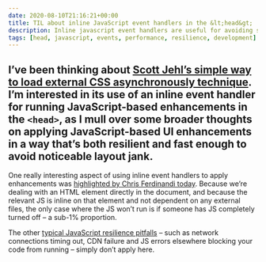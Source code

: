```yaml
---
date: 2020-08-10T21:16:21+00:00
title: TIL about inline JavaScript event handlers in the &lt;head&gt;
description: Inline javascript event handlers are useful for avoiding some typical JavaScript resilience pitfalls 
tags: [head, javascript, events, performance, resilience, development]
---
```

I’ve been thinking about [Scott Jehl’s simple way to load external CSS asynchronously technique](https://fuzzylogic.me/posts/2020-08-08-simplest-way-to-load-css-async/). I’m interested in its use of an inline event handler for running JavaScript-based enhancements in the `<head>`, as I mull over some broader thoughts on applying JavaScript-based UI enhancements in a way that’s both resilient and fast enough to avoid noticeable layout jank.
---
One really interesting aspect of using inline event handlers to apply enhancements was [highlighted by Chris Ferdinandi today](https://gomakethings.com/progressive-enhancement-graceful-degradation-and-asynchronously-loading-css/). Because we’re dealing with an HTML element directly in the document, and because the relevant JS is inline on that element and not dependent on any external files, the only case where the JS won’t run is if someone has JS completely turned off – a sub-1% proportion.

The other [typical JavaScript resilience pitfalls](https://kryogenix.org/code/browser/everyonehasjs.html) – such as network connections timing out, CDN failure and JS errors elsewhere blocking your code from running – simply don’t apply here.
